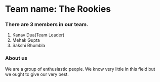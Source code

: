 # Team name: **The Rookies**

### There are **3 members** in our team.
1. Kanav Dua(Team Leader)
2. Mehak Gupta
3. Sakshi Bhumbla

### About us
We are a group of enthusiastic people. We know very little in this field but we ought to give our very best.

